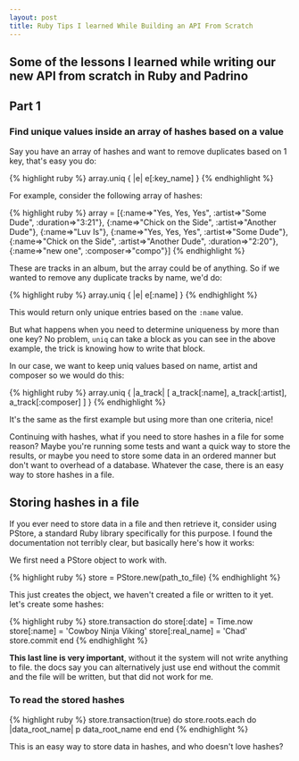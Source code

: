 ```yaml
---
layout: post
title: Ruby Tips I learned While Building an API From Scratch
---
```


## Some of the lessons I learned while writing our new API from scratch in Ruby and Padrino

## Part 1

### Find unique values inside an array of hashes based on a value
Say you have an array of hashes and want to remove duplicates based on 1 key, that's easy you do:

{% highlight ruby %}
    array.uniq { |e| e[:key_name] }
{% endhighlight %}

For example, consider the following array of hashes:

{% highlight ruby %}
array = [{:name=>"Yes, Yes, Yes", :artist=>"Some Dude", :duration=>"3:21"},
{:name=>"Chick on the Side", :artist=>"Another Dude"},
{:name=>"Luv Is"},
{:name=>"Yes, Yes, Yes", :artist=>"Some Dude"},
{:name=>"Chick on the Side", :artist=>"Another Dude", :duration=>"2:20"},
{:name=>"new one", :composer=>"compo"}]
{% endhighlight %}

These are tracks in an album, but the array could be of anything. So if we wanted to remove any duplicate tracks by name, we'd do:

{% highlight ruby %}
    array.uniq { |e| e[:name] }
{% endhighlight %}

This would return only unique entries based on the `:name` value.

But what happens when you need to determine uniqueness by more than one key? No problem, `uniq` can take a block as you can see in the above example, the trick is knowing how to write that block.

In our case, we want to keep uniq values based on name, artist and composer so we would do this:

{% highlight ruby %}
    array.uniq { |a_track| [ a_track[:name], a_track[:artist], a_track[:composer] ] }
{% endhighlight %}

It's the same as the first example but using more than one criteria, nice!

Continuing with hashes, what if you need to store hashes in a file for some reason? Maybe you're running some tests and want a quick way to store the results, or maybe you need to store some data in an ordered manner but don't want to overhead of a database. Whatever the case, there is an easy way to store hashes in a file.

## Storing hashes in a file
If you ever need to store data in a file and then retrieve it, consider using PStore, a standard Ruby library specifically for this purpose. I found the documentation not terribly clear, but basically here's how it works:

We first need a PStore object to work with.

{% highlight ruby %}
    store = PStore.new(path_to_file)
{% endhighlight %}

This just creates the object, we haven't created a file or written to it yet. let's create some hashes:

{% highlight ruby %}
    store.transaction do
        store[:date] = Time.now
        store[:name] = 'Cowboy Ninja Viking'
        store[:real_name] = 'Chad'
        store.commit
    end
{% endhighlight %}

**This last line is very important**, without it the system will not write anything to file. the docs say you can alternatively just use end without the commit and the file will be written, but that did not work for me.

### To read the stored hashes

{% highlight ruby %}
    store.transaction(true) do
      store.roots.each do |data_root_name|
        p data_root_name
      end
    end
{% endhighlight %}

This is an easy way to store data in hashes, and who doesn't love hashes?
